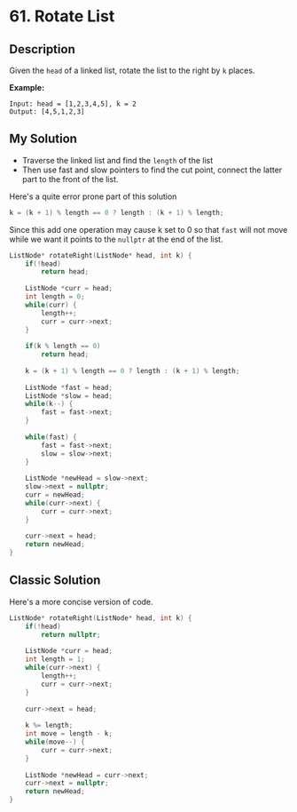 # 61. Rotate List

## Description
Given the `head` of a linked list, rotate the list to the right by `k` places.

**Example:**
```
Input: head = [1,2,3,4,5], k = 2
Output: [4,5,1,2,3]
```
## My Solution
- Traverse the linked list and find the `length` of the list
- Then use fast and slow pointers to find the cut point, connect the latter part to the front of the list.

Here's a quite error prone part of this solution
```C++
k = (k + 1) % length == 0 ? length : (k + 1) % length;
```

Since this add one operation may cause k set to 0 so that `fast` will not move while we want it points to the `nullptr` at the end of the list.


```C++
ListNode* rotateRight(ListNode* head, int k) {
    if(!head)
        return head;
    
    ListNode *curr = head;
    int length = 0;
    while(curr) {
        length++;
        curr = curr->next;
    }
    
    if(k % length == 0)
        return head;
    
    k = (k + 1) % length == 0 ? length : (k + 1) % length;
    
    ListNode *fast = head;
    ListNode *slow = head;
    while(k--) {
        fast = fast->next;
    }
    
    while(fast) {
        fast = fast->next;
        slow = slow->next;
    }
    
    ListNode *newHead = slow->next;
    slow->next = nullptr;
    curr = newHead;
    while(curr->next) {
        curr = curr->next;
    }
    
    curr->next = head;
    return newHead;
}
```

## Classic Solution
Here's a more concise version of code.
```C++
ListNode* rotateRight(ListNode* head, int k) {
    if(!head)
        return nullptr;
    
    ListNode *curr = head;
    int length = 1;
    while(curr->next) {
        length++;
        curr = curr->next;
    }
    
    curr->next = head;
    
    k %= length;
    int move = length - k;
    while(move--) {
        curr = curr->next;
    }
    
    ListNode *newHead = curr->next;
    curr->next = nullptr;
    return newHead;
}
```